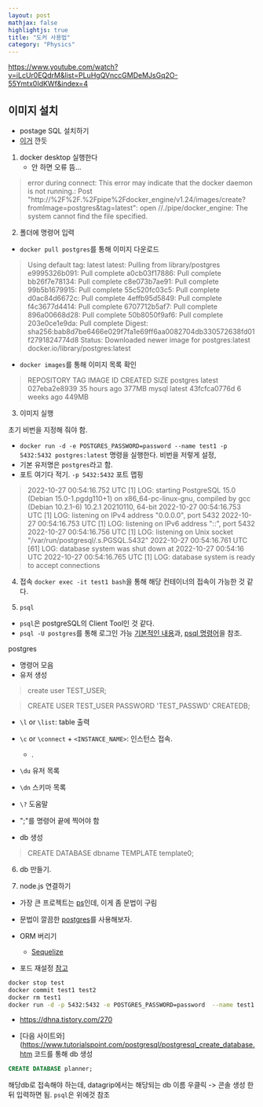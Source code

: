 ```yaml
---
layout: post
mathjax: false
highlightjs: true
title: "도커 사용법"
category: "Physics"
---
```


https://www.youtube.com/watch?v=iLcUr0EQdrM&list=PLuHgQVnccGMDeMJsGq2O-55Ymtx0IdKWf&index=4


## 이미지 설치
- postage SQL 설치하기
- [이거](https://hub.docker.com/_/postgres) 깐듯
1. docker desktop 실행한다
     - 안 하면 오류 뜸...
> error during connect: This error may indicate that the docker daemon is not running.: Post "http://%2F%2F.%2Fpipe%2Fdocker_engine/v1.24/images/create?fromImage=postgres&tag=latest": open //./pipe/docker_engine: The system cannot find the file specified.

2. 폴더에 명령어 입력
- `docker pull postgres`를 통해 이미지 다운로드
> Using default tag: latest
> latest: Pulling from library/postgres
> e9995326b091: Pull complete
> a0cb03f17886: Pull complete
> bb26f7e78134: Pull complete
> c8e073b7ae91: Pull complete
> 99b5b1679915: Pull complete
> 55c520fc03c5: Pull complete
> d0ac84d6672c: Pull complete
> 4effb95d5849: Pull complete
> f4c3677d4414: Pull complete
> 6707712b5af7: Pull complete
> 896a00668d28: Pull complete
> 50b8050f9af6: Pull complete
> 203e0ce1e9da: Pull complete
> Digest: sha256:bab8d7be6466e029f7fa1e69ff6aa0082704db330572638fd01f2791824774d8
> Status: Downloaded newer image for postgres:latest
> docker.io/library/postgres:latest

- `docker images`를 통해 이미지 목록 확인    
> REPOSITORY   TAG       IMAGE ID       CREATED        SIZE
> postgres     latest    027eba2e8939   35 hours ago   377MB
> mysql        latest    43fcfca0776d   6 weeks ago    449MB

3. 이미지 실행

초기 비번을 지정해 줘야 함.

- `docker run -d -e POSTGRES_PASSWORD=password --name test1 -p 5432:5432 postgres:latest` 명령을 실행한다. 비번을 저렇게 설정,
- 기본 유저명은 `postgres`라고 함.
- 포트 여기다 적기. `-p 5432:5432` 포트 맵핑

> 2022-10-27 00:54:16.752 UTC [1] LOG:  starting PostgreSQL 15.0 (Debian 15.0-1.pgdg110+1) on x86_64-pc-linux-gnu, compiled by gcc (Debian 10.2.1-6) 10.2.1 20210110, 64-bit
> 2022-10-27 00:54:16.753 UTC [1] LOG:  listening on IPv4 address "0.0.0.0", port 5432
> 2022-10-27 00:54:16.753 UTC [1] LOG:  listening on IPv6 address "::", port 5432
> 2022-10-27 00:54:16.756 UTC [1] LOG:  listening on Unix socket "/var/run/postgresql/.s.PGSQL.5432"
> 2022-10-27 00:54:16.761 UTC [61] LOG:  database system was shut down at 2022-10-27 00:54:16 UTC
> 2022-10-27 00:54:16.765 UTC [1] LOG:  database system is ready to accept connections

4. 접속
`docker exec -it test1 bash`을 통해 해당 컨테이너의 접속이 가능한 것 같다.

5. `psql`
- `psql`은 postgreSQL의 Client Tool인 것 같다.
- `psql -U postgres`를 통해 로그인 가능
[기본적인 내용](https://mangkyu.tistory.com/71)과, [psql 명령어](https://king-minwook.tistory.com/85)을 참조.

postgres
- 명령어 모음
- 유저 생성
> create user TEST_USER;

> CREATE USER TEST_USER PASSWORD 'TEST_PASSWD' CREATEDB;

- `\l` or `\list`: table 출력
- `\c` or `\connect` + `<INSTANCE_NAME>`: 인스턴스 접속. 
     - .
- `\du` 유저 목록
- `\dn` 스키마 목록
- `\?` 도움말
- ";"를 명령어 끝에 찍어야 함

- db 생성
> CREATE DATABASE dbname TEMPLATE template0;

6. db 만들기.

7. node.js 연결하기
- 가장 큰 프로젝트는 [ps]()인데, 이게 좀 문법이 구림
- 문법이 깔끔한 [postgres](https://github.com/porsager/postgres)를 사용해보자.
- ORM 버리기
     - [Sequelize](https://www.npmjs.com/package/sequelize)


- 포드 재설정 [참고](https://www.baeldung.com/linux/assign-port-docker-container)
```bash
docker stop test
docker commit test1 test2
docker rm test1
docker run -d -p 5432:5432 -e POSTGRES_PASSWORD=password  --name test1 test2
```

- https://dhna.tistory.com/270

- [다음 사이트와](https://www.tutorialspoint.com/postgresql/postgresql_create_database.htm 코드를 통해 db 생성
```sql
CREATE DATABASE planner;
```

해당db로 접속해야 하는데, datagrip에서는 해당되는 db 이름 우클릭 -> 콘솔 생성 한 뒤 입력하면 됨.
`psql`은 위에것 참조

